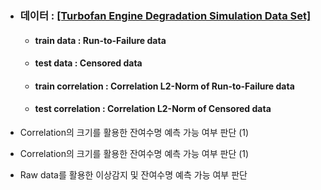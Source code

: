 - <h3> <b>데이터 : <a href="https://ti.arc.nasa.gov/tech/dash/groups/pcoe/prognostic-data-repository/">[Turbofan Engine Degradation Simulation Data Set]</a></b></h3>

     - <h4> <b>train data : Run-to-Failure data</b> </h4>
     - <h4> <b>test data : Censored data</b> </h4>
     - <h4> <b>train correlation : Correlation L2-Norm of Run-to-Failure data</b> </h4>
     - <h4> <b>test correlation : Correlation L2-Norm of Censored data</b> </h4>


- Correlation의 크기를 활용한 잔여수명 예측 가능 여부 판단 (1)
- Correlation의 크기를 활용한 잔여수명 예측 가능 여부 판단 (1)
- Raw data를 활용한 이상감지 및 잔여수명 예측 가능 여부 판단
